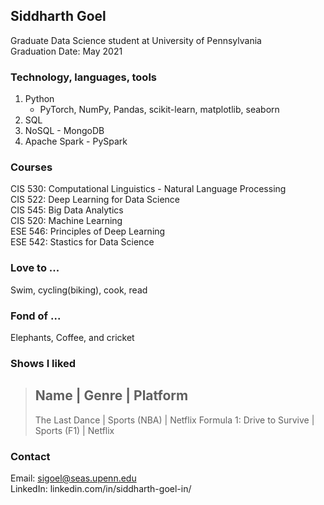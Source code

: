 ## Siddharth Goel

Graduate Data Science student at University of Pennsylvania\
Graduation Date: May 2021

### Technology, languages, tools
1. Python
   - PyTorch, NumPy, Pandas, scikit-learn, matplotlib, seaborn
2. SQL
3. NoSQL - MongoDB
4. Apache Spark - PySpark
   
### Courses
CIS 530: Computational Linguistics - Natural Language Processing\
CIS 522: Deep Learning for Data Science\
CIS 545: Big Data Analytics\
CIS 520: Machine Learning\
ESE 546: Principles of Deep Learning\
ESE 542: Stastics for Data Science


### Love to ...
Swim, cycling(biking), cook, read

### Fond of ...
Elephants, Coffee, and cricket

### Shows I liked
> Name | Genre | Platform
> ---
> The Last Dance | Sports (NBA) | Netflix
> Formula 1: Drive to Survive | Sports (F1) | Netflix
>

### Contact

Email: sigoel@seas.upenn.edu\
LinkedIn: linkedin.com/in/siddharth-goel-in/
